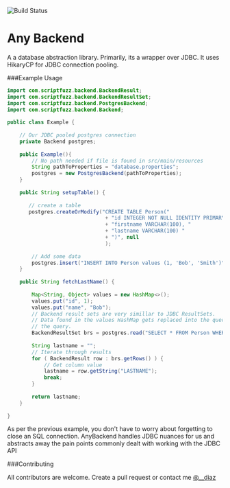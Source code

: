 ![Build Status](https://travis-ci.org/j-diaz/any-backend.svg?branch=master)

Any Backend
============

A a database abstraction library. Primarily, its a wrapper over JDBC. It uses HikaryCP for JDBC connection pooling.

###Example Usage

```java
import com.scriptfuzz.backend.BackendResult;
import com.scriptfuzz.backend.BackendResultSet;
import com.scriptfuzz.backend.PostgresBackend;
import com.scriptfuzz.backend.Backend;
 
public class Example {    
    
    // Our JDBC pooled postgres connection
    private Backend postgres;
    
    public Example(){        
        // No path needed if file is found in src/main/resources
        String pathToProperties = "database.properties"; 
        postgres = new PostgresBackend(pathToProperties);
    }
    
    public String setupTable() {
       
       // create a table
       postgres.createOrModify("CREATE TABLE Person("
                                + "id INTEGER NOT NULL IDENTITY PRIMARY KEY, "
                                + "firstname VARCHAR(100), "
                                + "lastname VARCHAR(100) "
                                + ")", null
                                );
                                
        // Add some data
        postgres.insert("INSERT INTO Person values (1, 'Bob', 'Smith')");                        
    }
    
    public String fetchLastName() {
        
        Map<String, Object> values = new HashMap<>();
        values.put("id", 1);        
        values.put("name", "Bob");
        // Backend result sets are very simillar to JDBC ResultSets.
        // Data found in the values HashMap gets replaced into the query before executing 
        // the query.
        BackendResultSet brs = postgres.read("SELECT * FROM Person WHERE id = [id] and firstname = '[name]'", values);
        
        String lastname = "";
        // Iterate through results
        for ( BackendResult row : brs.getRows() ) {
            // Get column value
            lastname = row.getString("LASTNAME");
            break;
        }
        
        return lastname;
    }
   
}

```


As per the previous example, you don't have to worry about forgetting to close an SQL connection. AnyBackend handles JDBC nuances for us and abstracts away the pain 
points commonly dealt with working with the JDBC API

###Contributing

All contributors are welcome. Create a pull request or contact me [@__diaz](https://www.twitter.com/__diaz)
